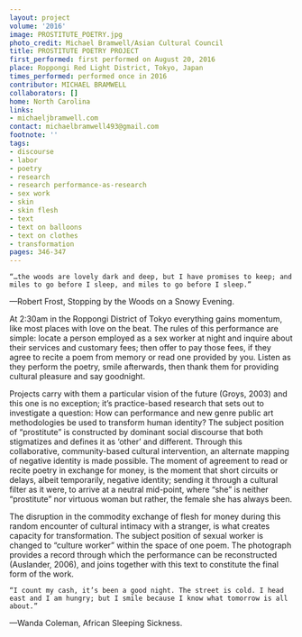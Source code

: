 ```yaml
---
layout: project
volume: '2016'
image: PROSTITUTE_POETRY.jpg
photo_credit: Michael Bramwell/Asian Cultural Council
title: PROSTITUTE POETRY PROJECT
first_performed: first performed on August 20, 2016
place: Roppongi Red Light District, Tokyo, Japan
times_performed: performed once in 2016
contributor: MICHAEL BRAMWELL
collaborators: []
home: North Carolina
links:
- michaeljbramwell.com
contact: michaelbramwell493@gmail.com
footnote: ''
tags:
- discourse
- labor
- poetry
- research
- research performance-as-research
- sex work
- skin
- skin flesh
- text
- text on balloons
- text on clothes
- transformation
pages: 346-347
---
```


	“…the woods are lovely dark and deep, but I have promises to keep; and miles to go before I sleep, and miles to go before I sleep.” 

—Robert Frost, Stopping by the Woods on a Snowy Evening.

At 2:30am in the Roppongi District of Tokyo everything gains momentum, like most places with love on the beat. The rules of this performance are simple: locate a person employed as a sex worker at night and inquire about their services and customary fees; then offer to pay those fees, if they agree to recite a poem from memory or read one provided by you. Listen as they perform the poetry, smile afterwards, then thank them for providing cultural pleasure and say goodnight.

Projects carry with them a particular vision of the future (Groys, 2003) and this one is no exception; it’s practice-based research that sets out to investigate a question: How can performance and new genre public art methodologies be used to transform human identity? The subject position of “prostitute” is constructed by dominant social discourse that both stigmatizes and defines it as ‘other’ and different. Through this collaborative, community-based cultural intervention, an alternate mapping of negative identity is made possible. The moment of agreement to read or recite poetry in exchange for money, is the moment that short circuits or delays, albeit temporarily, negative identity; sending it through a cultural filter as it were, to arrive at a neutral mid-point, where “she” is neither “prostitute” nor virtuous woman but rather, the female she has always been.

The disruption in the commodity exchange of flesh for money during this random encounter of cultural intimacy with a stranger, is what creates capacity for transformation. The subject position of sexual worker is changed to “culture worker” within the space of one poem. The photograph provides a record through which the performance can be reconstructed (Auslander, 2006), and joins together with this text to constitute the final form of the work.

	“I count my cash, it’s been a good night. The street is cold. I head east and I am hungry; but I smile because I know what tomorrow is all about.”

—Wanda Coleman, African Sleeping Sickness.
